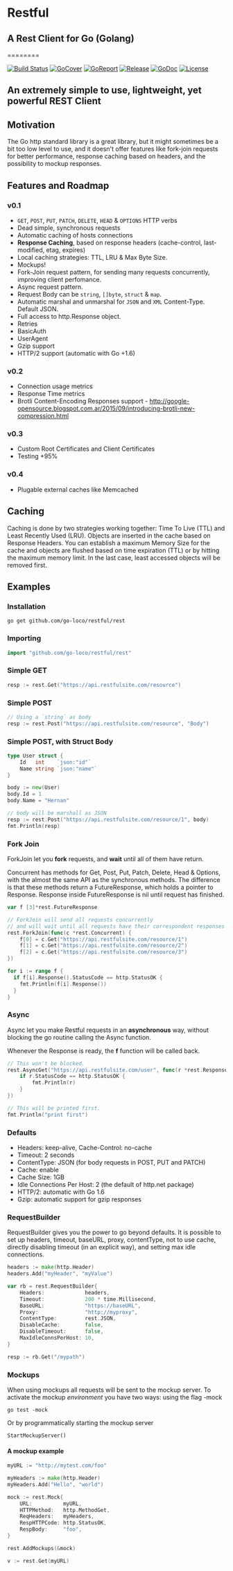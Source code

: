 # Restful
## A Rest Client for Go (Golang)
========

[![Build Status](https://travis-ci.org/go-loco/restful/rest.svg?branch=master)](https://travis-ci.org/go-loco/restful/rest)
[![GoCover](https://gocover.io/_badge/github.com/go-loco/restful/rest)](http://gocover.io/github.com/go-loco/restful/rest)
[![GoReport](https://goreportcard.com/badge/go-loco/restful/rest)](http://goreportcard.com/report/go-loco/restful/rest)
[![Release](https://img.shields.io/github/release/go-loco/restful/rest.svg?style=flat)](https://github.com/go-loco/restful/rest/releases)
[![GoDoc](http://godoc.org/github.com/go-loco/restful/rest?status.svg)](http://godoc.org/github.com/go-loco/restful/rest)
[![License](https://img.shields.io/badge/license-MIT-lightgrey.svg?style=flat)](https://github.com/go-loco/restful/rest)

## An extremely simple to use, lightweight, yet powerful REST Client

## Motivation
The Go http standard library is a great library, but it might sometimes be a bit too low level to use,
and it doesn't offer features like fork-join requests for better performance, response caching based on headers,
and the possibility to mockup responses.

## Features and Roadmap
### v0.1
* `GET`, `POST`, `PUT`, `PATCH`, `DELETE`, `HEAD` & `OPTIONS` HTTP verbs
* Dead simple, synchronous requests
* Automatic caching of hosts connections
* **Response Caching**, based on response headers (cache-control, last-modified, etag, expires)
* Local caching strategies: TTL, LRU & Max Byte Size.
* Mockups!
* Fork-Join request pattern, for sending many requests concurrently, improving client perfomance.
* Async request pattern.
* Request Body can be `string`, `[]byte`, `struct` & `map`.
* Automatic marshal and unmarshal for `JSON` and `XML` Content-Type. Default JSON.
* Full access to http.Response object.
* Retries
* BasicAuth
* UserAgent
* Gzip support
* HTTP/2 support (automatic with Go +1.6)

### v0.2
* Connection usage metrics
* Response Time metrics
* Brotli Content-Encoding Responses support - http://google-opensource.blogspot.com.ar/2015/09/introducing-brotli-new-compression.html

### v0.3
* Custom Root Certificates and Client Certificates
* Testing +95%

### v0.4
* Plugable external caches like Memcached

## Caching
Caching is done by two strategies working together: Time To Live (TTL) and
Least Recently Used (LRU). Objects are inserted in the cache based on
Response Headers. You can establish a maximum Memory Size for the cache
and objects are flushed based on time expiration (TTL) or by hitting the maximum
memory limit. In the last case, least accessed objects will be removed first.

## Examples

### Installation
```shell
go get github.com/go-loco/restful/rest
```

### Importing
```go
import "github.com/go-loco/restful/rest"
```

### Simple GET

```go
resp := rest.Get("https://api.restfulsite.com/resource")
```

### Simple POST

```go
// Using a `string` as body
resp := rest.Post("https://api.restfulsite.com/resource", "Body")
```

### Simple POST, with Struct Body

```go
type User struct {
	Id   int    `json:"id"`
	Name string `json:"name"`
}

body := new(User)
body.Id = 1
body.Name = "Hernan"

// body will be marshall as JSON
resp := rest.Post("https://api.restfulsite.com/resource/1", body)
fmt.Println(resp)
```

### Fork Join
ForkJoin let you **fork** requests, and **wait** until all of them have return.

Concurrent has methods for Get, Post, Put, Patch, Delete, Head & Options,
with the almost the same API as the synchronous methods.
The difference is that these methods return a FutureResponse, which holds a pointer to
Response. Response inside FutureResponse is nil until request has finished.

```go
var f [3]*rest.FutureResponse

// ForkJoin will send all requests concurrently
// and will wait until all requests have their correspondent responses
rest.ForkJoin(func(c *rest.Concurrent) {
	f[0] = c.Get("https://api.restfulsite.com/resource/1")
	f[1] = c.Get("https://api.restfulsite.com/resource/2")
	f[2] = c.Get("https://api.restfulsite.com/resource/3")
})

for i := range f {
  if f[i].Response().StatusCode == http.StatusOK {
    fmt.Println(f[i].Response())
  }
}
```

### Async
Async let you make Restful requests in an **asynchronous** way, without blocking
the go routine calling the Async function.

Whenever the Response is ready, the **f** function will be called back.
```go
// This won't be blocked.
rest.AsyncGet("https://api.restfulsite.com/user", func(r *rest.Response) {
	if r.StatusCode == http.StatusOK {
		fmt.Println(r)
	}
})

// This will be printed first.
fmt.Println("print first")
```

### Defaults
* Headers: keep-alive, Cache-Control: no-cache
* Timeout: 2 seconds
* ContentType: JSON (for body requests in POST, PUT and PATCH)
* Cache: enable
* Cache Size: 1GB
* Idle Connections Per Host: 2 (the default of http.net package)
* HTTP/2: automatic with Go 1.6
* Gzip: automatic support for gzip responses

### RequestBuilder
RequestBuilder gives you the power to go beyond defaults.
It is possible to set up headers, timeout, baseURL, proxy, contentType, not to use
cache, directly disabling timeout (in an explicit way), and setting max idle connections.
```go
headers := make(http.Header)
headers.Add("myHeader", "myValue")

var rb = rest.RequestBuilder{
	Headers:             headers,
	Timeout:             200 * time.Millisecond,
	BaseURL:             "https://baseURL",
	Proxy:               "http://myproxy",
	ContentType:         rest.JSON,
	DisableCache:        false,
	DisableTimeout:      false,
	MaxIdleConnsPerHost: 10,
}

resp := rb.Get("/mypath")
```

### Mockups
When using mockups all requests will be sent to the mockup server.
To activate the mockup *environment* you have two ways: using the flag -mock
```
go test -mock
```

Or by programmatically starting the mockup server
```
StartMockupServer()
```
#### A mockup example
```go
myURL := "http://mytest.com/foo"

myHeaders := make(http.Header)
myHeaders.Add("Hello", "world")

mock := rest.Mock{
	URL:          myURL,
	HTTPMethod:   http.MethodGet,
	ReqHeaders:   myHeaders,
	RespHTTPCode: http.StatusOK,
	RespBody:     "foo",
}

rest.AddMockups(&mock)

v := rest.Get(myURL)

```
